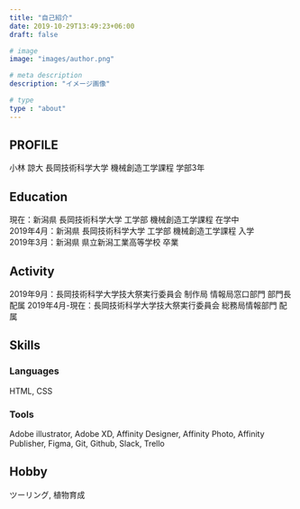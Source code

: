 ```yaml
---
title: "自己紹介"
date: 2019-10-29T13:49:23+06:00
draft: false

# image
image: "images/author.png"

# meta description
description: "イメージ画像"

# type
type : "about"
---
```

## PROFILE
小林 諒大
長岡技術科学大学 機械創造工学課程 学部3年


## Education
現在：新潟県 長岡技術科学大学 工学部 機械創造工学課程 在学中<br>
2019年4月：新潟県 長岡技術科学大学 工学部 機械創造工学課程 入学<br>
2019年3月：新潟県 県立新潟工業高等学校 卒業<br> 


## Activity
2019年9月：長岡技術科学大学技大祭実行委員会 制作局 情報局窓口部門 部門長 配属
2019年4月-現在：長岡技術科学大学技大祭実行委員会 総務局情報部門 配属


## Skills
### Languages
HTML, CSS

### Tools
Adobe illustrator, Adobe XD, Affinity Designer, Affinity Photo, Affinity Publisher, Figma, Git, Github, Slack, Trello

## Hobby
ツーリング, 植物育成
